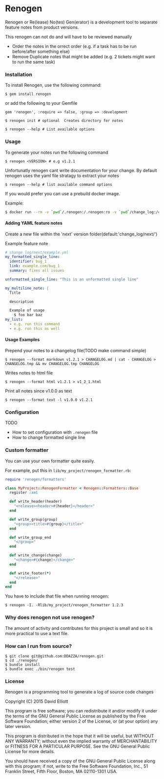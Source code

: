 # Renogen

Renogen or Re(lease) No(tes) Gen(erator) is a development tool to separate feature notes from product versions.


This renogen can not do and will have to be reviewed manually
- Order the notes in the orrect order (e.g. if a task has to be run before/after something else)
- Remove Duplicate notes that might be added (e.g. 2 tickets might want to run the same task)


### Installation

To install Renogen, use the following command:

`$ gem install renogen`

or add the following to your Gemfile

`gem 'renogen', :require => false, :group => :development`

`$ renogen init # optional  Creates directory for notes`

`$ renogen --help # List available options`

### Usage

To generate your notes run the following command

`$ renogen <VERSION> # e.g v1.2.1`

Unfortunatly renogen cant write documentation for your change.
By default renogen uses the yaml file stratagy to extract your notes

`$ renogen --help # list available command options`

If you would prefer you can use a prebuild docker image.

Example:
```bash
$ docker run --rm -v `pwd`/.renogen:/.renogen:ro -v `pwd`/change_log:/change_log/ ddazza/renogen <CMD>
```

#### Adding YAML feature notes

Create a new file within the 'next' version folder(default:'change_log/next/')

Example feature note
```yaml
# change_log/next/example.yml
my_formatted_single_line:
  identifier: bug_1
  link: example.com/bug_1
  summary: fixes all issues

unformatted_single_line: "This is an unformatted single line"

my_multiline_note: |
  Title

  description

  Example of usage
    $ foo bar baz
my_list:
  - e.g. run this command
  - e.g. run this as well
```

#### Usage Examples

Prepend your notes to a changelog file(TODO make command simple)

`$ renogen --format markdown v1.2.1 > CHANGELOG.md | cat - CHANGELOG > CHANGELOG.tmp && mv CHANGELOG.tmp CHANGELOG`

Writes notes to html file

`$ renogen --format html v1.2.1 > v1_2_1.html`

Print all notes since v1.0.0 as text

`$ renogen --format text -l v1.0.0 v1.2.1`

### Configuration

TODO
* How to set configuration with `.renogen` file
* How to change formatted single line

### Custom formatter

You can use your own formatter quite easily.

For example, put this in `lib/my_project/renogen_formatter.rb`:
```ruby
require 'renogen/formatters'

class MyProject::RenogenFormatter < Renogen::Formatters::Base
  register :xml

  def write_header(header)
    "<release><header>#{header}</header>"
  end

  def write_group(group)
    "<group><title>#{group}</title>"
  end

  def write_group_end
    "</group>"
  end

  def write_change(change)
    "<change>#{change}</change>"
  end

  def write_footer(*)
    "</release>"
  end
end
```

You have to include that file when running renogen:

`$ renogen -I. -Rlib/my_project/renogen_formatter 1.2.3`

### Why does renogen not use renogen?
The amount of activity and contributes for this project is small and so it is more practical to use a text file.

### How can I run from source?
```
$ git clone git@github.com:DDAZZA/renogen.git
$ cd ./renogen/
$ bundle install
$ bundle exec ./bin/renogen test
```
### License

Renogen is a programming tool to generate a log of source code changes

Copyright (C) 2015 David Elliott

This program is free software; you can redistribute it and/or modify
it under the terms of the GNU General Public License as published by
the Free Software Foundation; either version 2 of the License, or
(at your option) any later version.

This program is distributed in the hope that it will be useful,
but WITHOUT ANY WARRANTY; without even the implied warranty of
MERCHANTABILITY or FITNESS FOR A PARTICULAR PURPOSE.  See the
GNU General Public License for more details.

You should have received a copy of the GNU General Public License along
with this program; if not, write to the Free Software Foundation, Inc.,
51 Franklin Street, Fifth Floor, Boston, MA 02110-1301 USA.
